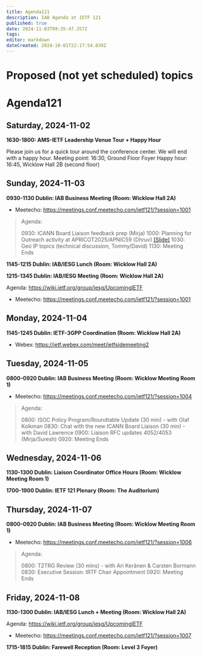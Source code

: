 ```yaml
---
title: Agenda121
description: IAB Agenda at IETF 121
published: true
date: 2024-11-03T09:35:47.357Z
tags: 
editor: markdown
dateCreated: 2024-10-01T22:17:54.039Z
---
```


# Proposed (not yet scheduled) topics


# Agenda121

## Saturday, 2024-11-02

**1630-1800: AMS-IETF Leadership Venue Tour + Happy Hour**

Please join us for a quick tour around the conference center. We will end with a happy hour. 
Meeting point: 16:30, Ground Floor Foyer
Happy hour: 16:45, Wicklow Hall 2B (second floor)

## Sunday, 2024-11-03

**0930-1130 Dublin: IAB Business Meeting (Room: Wicklow Hall 2A)** 

* Meetecho: https://meetings.conf.meetecho.com/ietf121/?session=1001


> Agenda:
> 
> 0930: ICANN Board Liaison feedback prep (Mirja)
> 1000: Planning for Outreach activity at APRICOT2025/APNIC59 (Dhruv) [[Slide]](https://docs.google.com/presentation/d/1ozvnNmhbDc2pl-BC_97Ri4Al3IQTZaMaUfVZu39Jq0Y/edit?usp=sharing)
> 1030: Geo IP topics (technical discussion, Tommy/David)
> 1130: Meeting Ends

**1145-1215 Dublin: IAB/IESG Lunch (Room: Wicklow Hall 2A)**

**1215-1345 Dublin: IAB/IESG Meeting (Room: Wicklow Hall 2A)** 

Agenda: https://wiki.ietf.org/group/iesg/UpcomingIETF

* Meetecho: https://meetings.conf.meetecho.com/ietf121/?session=1001


## Monday, 2024-11-04

**1145-1245 Dublin: IETF-3GPP Coordination (Room: Wicklow Hall 2A)**

* Webex: https://ietf.webex.com/meet/ietfsidemeeting2

## Tuesday, 2024-11-05

**0800-0920 Dublin: IAB Business Meeting (Room: Wicklow Meeting Room 1)**

* Meetecho: https://meetings.conf.meetecho.com/ietf121/?session=1004

> Agenda: 
> 
> 0800: ISOC Policy Program/Roundtable Update (30 min) - with Olaf Kolkman
> 0830: Chat with the new ICANN Board Liaison (30 min) - with David Lawrence
> 0900: Liaison RFC updates 4052/4053 (Mirja/Suresh)
> 0920: Meeting Ends

## Wednesday, 2024-11-06

**1130-1300 Dublin: Liaison Coordinator Office Hours (Room: Wicklow Meeting Room 1)**

**1700-1900 Dublin: IETF 121 Plenary (Room: The Auditorium)**

## Thursday, 2024-11-07

**0800-0920 Dublin: IAB Business Meeting (Room: Wicklow Meeting Room 1)**

* Meetecho: https://meetings.conf.meetecho.com/ietf121/?session=1006

> Agenda:
> 
> 0800: T2TRG Review (30 mins) - with Ari Keränen & Carsten Bormann
> 0830: Executive Session: IRTF Chair Appointment
> 0920: Meeting Ends
>
>

## Friday, 2024-11-08

**1130-1300 Dublin: IAB/IESG Lunch + Meeting (Room: Wicklow Hall 2A)** 

Agenda: https://wiki.ietf.org/group/iesg/UpcomingIETF

* Meetecho: https://meetings.conf.meetecho.com/ietf121/?session=1007

**1715-1815 Dublin: Farewell Reception (Room: Level 3 Foyer)**



